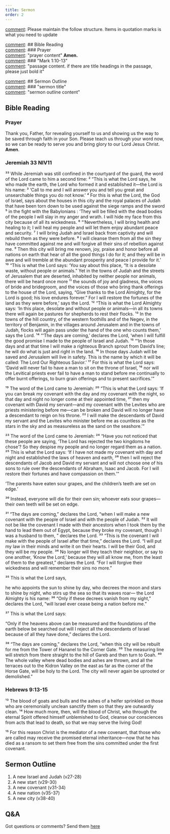 ```yaml
---
title: Sermon 
order: 2
---
```


[comment]: Please maintain the follow structure. Items in quotation marks is what you need to update

[comment]: ## Bible Reading  
[comment]: ### Prayer  
[comment]: "prayer content"  **Amen.**  
[comment]:  ### "Mark 1:10-13"  
[comment]: "passage content. if there are title headings in the passage, please just bold it"  

[comment]: ## Sermon Outline  
[comment]: ### "sermon title"  
[comment]: "sermon outline content"  

[comment]: ------------------------------------------------------------------------------------

## Bible Reading

### Prayer
Thank you, Father, for revealing yourself to us and showing us the way to be saved through faith in your Son. Please teach us through your word now, so we can be ready to serve you and bring glory to our Lord Jesus Christ. **Amen**.


### Jeremiah 33 NIV11

³³ While Jeremiah was still confined in the courtyard of the guard, the word of the Lord came to him a second time: ² “This is what the Lord says, he who made the earth, the Lord who formed it and established it—the Lord is his name: 
³ ‘Call to me and I will answer you and tell you great and unsearchable things you do not know.’ 
⁴ For this is what the Lord, the God of Israel, says about the houses in this city and the royal palaces of Judah that have been torn down to be used against the siege ramps and the sword 
⁵ in the fight with the Babylonians : ‘They will be filled with the dead bodies of the people I will slay in my anger and wrath. I will hide my face from this city because of all its wickedness.
⁶ “‘Nevertheless, I will bring health and healing to it; I will heal my people and will let them enjoy abundant peace and security. ⁷ I will bring Judah and Israel back from captivity and will rebuild them as they were before. ⁸ I will cleanse them from all the sin they have committed against me and will forgive all their sins of rebellion against me. ⁹ Then this city will bring me renown, joy, praise and honor before all nations on earth that hear of all the good things I do for it; and they will be in awe and will tremble at the abundant prosperity and peace I provide for it.’
¹⁰ “This is what the Lord says: ‘You say about this place, “It is a desolate waste, without people or animals.” Yet in the towns of Judah and the streets of Jerusalem that are deserted, inhabited by neither people nor animals, there will be heard once more 
¹¹ the sounds of joy and gladness, the voices of bride and bridegroom, and the voices of those who bring thank offerings to the house of the Lord, saying,
“Give thanks to the Lord Almighty, for the Lord is good; his love endures forever.”
For I will restore the fortunes of the land as they were before,’ says the Lord.
¹² “This is what the Lord Almighty says: ‘In this place, desolate and without people or animals—in all its towns there will again be pastures for shepherds to rest their flocks.
¹³ In the towns of the hill country, of the western foothills and of the Negev, in the territory of Benjamin, in the villages around Jerusalem and in the towns of Judah, flocks will again pass under the hand of the one who counts them,’ says the Lord.
¹⁴ “‘The days are coming,’ declares the Lord, ‘when I will fulfill the good promise I made to the people of Israel and Judah.
¹⁵ “‘In those days and at that time I will make a righteous Branch sprout from David’s line; he will do what is just and right in the land.
¹⁶ In those days Judah will be saved and Jerusalem will live in safety. This is the name by which it will be called: The Lord Our Righteous Savior.’
¹⁷ For this is what the Lord says: ‘David will never fail to have a man to sit on the throne of Israel, 
¹⁸ nor will the Levitical priests ever fail to have a man to stand before me continually to offer burnt offerings, to burn grain offerings and to present sacrifices.’”

¹⁹ The word of the Lord came to Jeremiah: 
²⁰ “This is what the Lord says: ‘If you can break my covenant with the day and my covenant with the night, so that day and night no longer come at their appointed time, 
²¹ then my covenant with David my servant—and my covenant with the Levites who are priests ministering before me—can be broken and David will no longer have a descendant to reign on his throne. 
²² I will make the descendants of David my servant and the Levites who minister before me as countless as the stars in the sky and as measureless as the sand on the seashore.’”

²³ The word of the Lord came to Jeremiah: 
²⁴ “Have you not noticed that these people are saying, ‘The Lord has rejected the two kingdoms he chose’? So they despise my people and no longer regard them as a nation. 
²⁵ This is what the Lord says: ‘If I have not made my covenant with day and night and established the laws of heaven and earth, 
²⁶ then I will reject the descendants of Jacob and David my servant and will not choose one of his sons to rule over the descendants of Abraham, Isaac and Jacob. For I will restore their fortunes and have compassion on them.’”

‘The parents have eaten sour grapes,
and the children’s teeth are set on edge.’

³⁰ Instead, everyone will die for their own sin; whoever eats sour grapes—their own teeth will be set on edge.

³¹ “The days are coming,” declares the Lord,
“when I will make a new covenant
with the people of Israel
and with the people of Judah.
³² It will not be like the covenant
I made with their ancestors
when I took them by the hand
to lead them out of Egypt,
because they broke my covenant,
though I was a husband to them, ”
declares the Lord.
³³ “This is the covenant I will make with the people of Israel
after that time,” declares the Lord.
“I will put my law in their minds
and write it on their hearts.
I will be their God,
and they will be my people.
³⁴ No longer will they teach their neighbor,
or say to one another, ‘Know the Lord,’
because they will all know me,
from the least of them to the greatest,”
declares the Lord.
“For I will forgive their wickedness
and will remember their sins no more.”

³⁵ This is what the Lord says,

he who appoints the sun
to shine by day,
who decrees the moon and stars
to shine by night,
who stirs up the sea
so that its waves roar—
the Lord Almighty is his name:
³⁶ “Only if these decrees vanish from my sight,”
declares the Lord,
“will Israel ever cease
being a nation before me.”

³⁷ This is what the Lord says:

“Only if the heavens above can be measured
and the foundations of the earth below be searched out
will I reject all the descendants of Israel
because of all they have done,”
declares the Lord.

³⁸ “The days are coming,” declares the Lord, “when this city will be rebuilt for me from the Tower of Hananel to the Corner Gate. ³⁹ The measuring line will stretch from there straight to the hill of Gareb and then turn to Goah. ⁴⁰ The whole valley where dead bodies and ashes are thrown, and all the terraces out to the Kidron Valley on the east as far as the corner of the Horse Gate, will be holy to the Lord. The city will never again be uprooted or demolished.”


### Hebrews 9:13-15

¹³ The blood of goats and bulls and the ashes of a heifer sprinkled on those who are ceremonially unclean sanctify them so that they are outwardly clean. ¹⁴ How much more, then, will the blood of Christ, who through the eternal Spirit offered himself unblemished to God, cleanse our consciences from acts that lead to death, so that we may serve the living God!

¹⁵ For this reason Christ is the mediator of a new covenant, that those who are called may receive the promised eternal inheritance—now that he has died as a ransom to set them free from the sins committed under the first covenant.


## Sermon Outline
1. A new Israel and Judah (v27-28)
2. A new start (v29-30)
3. A new covenant (v31-34)
4. A new nation (v35-37)
5. A new city (v38-40)


## Q&A
Got questions or comments? Send them [here](https://tinyurl.com/SGHACQuestionsAnswers)
